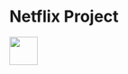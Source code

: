 # Netflix Project
<a href="https://www.netflix.com" target="_blank">
    <img src="https://img.shields.io/badge/Netflix-E50914?style=flat-square&logo=netflix&logoColor=white" width="50" height="50" />
</a>
